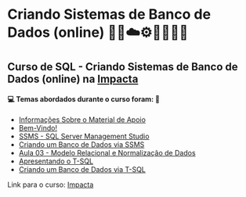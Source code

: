 # Criando Sistemas de Banco de Dados (online) 🤖🎲☁️⚙️🤯👨🏻‍💻
## Curso de SQL - Criando Sistemas de Banco de Dados (online) na [Impacta](https://impacta-sc.eadbox.com/courses/sql-2016-criando-sistemas-de-banco-de-dados-online)
#### 💻 Temas abordados durante o curso foram: 🚀

- [Informações Sobre o Material de Apoio](https://github.com/romulovieira777/SQL_Criando_Sistemas_de_Banco_de_Dados_Online/tree/main/Informacoes_Sobre_o_Material_de_Apoio)
- [Bem-Vindo!](https://github.com/romulovieira777/SQL_Criando_Sistemas_de_Banco_de_Dados_Online/tree/main/Bem_Vindo)
- [SSMS - SQL Server Management Studio](https://github.com/romulovieira777/SQL_Criando_Sistemas_de_Banco_de_Dados_Online/tree/main/Aula_01_SSMS_SQL_Server_Management_Studio)
- [Criando um Banco de Dados via SSMS](https://github.com/romulovieira777/SQL_Criando_Sistemas_de_Banco_de_Dados_Online/tree/main/Aula_02_Criando_um_Banco_de_Dados_via_SSMS)
- [Aula 03 - Modelo Relacional e Normalização de Dados](https://github.com/romulovieira777/SQL_Criando_Sistemas_de_Banco_de_Dados_Online/tree/main/Aula_03_Modelo_Relacional_e_Normalizacao_de_Dados)
- [Apresentando o T-SQL](https://github.com/romulovieira777/SQL_Criando_Sistemas_de_Banco_de_Dados_Online/tree/main/Aula_04_Apresentando_o_T_SQL)
- [Criando um Banco de Dados via T-SQL]()

Link para o curso: [Impacta](https://impacta-sc.eadbox.com/courses/sql-2016-criando-sistemas-de-banco-de-dados-online)